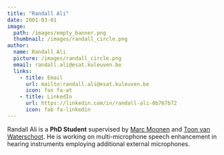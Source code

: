 ```yaml
---
title: "Randall Ali"
date: 2001-03-01
image: 
  path: /images/empty_banner.png
  thumbnail: /images/randall_circle.png
author:
  name: Randall Ali
  picture: /images/randall_circle.png
  email: randall.ali@esat.kuleuven.be
  links:
    - title: Email
      url: mailto:randall.ali@esat.kuleuven.be
      icon: fas fa-at    
    - title: LinkedIn
      url: https://linkedin.com/in/randall-ali-0b767b72
      icon: fab fa-linkedin
---
```


Randall Ali is a **PhD Student** supervised by [Marc Moonen](http://www.esat.kuleuven.be/stadius/person.php?persid=2) and [Toon van Waterschoot](toon_vanwaterschoot). He is working on multi-microphone speech enhancement in hearing instruments employing additional external microphones.
